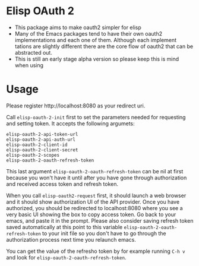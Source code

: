 # Elisp OAuth 2

- This package aims to make oauth2 simpler for elisp
- Many of the Emacs packages tend to have their own oauth2 implementations and
each one of them. Although each implement tations are slightly different
there are the core flow of oauth2 that can be abstracted out.
- This is still an early stage alpha version so please keep this is mind when
using

# Usage

Please register http://localhost:8080 as your redirect uri.

Call ```elisp-oauth-2-init``` first to set the parameters needed for requesting
and setting token. It accepts the following argumets:

```
elisp-oauth-2-api-token-url
elisp-oauth-2-api-auth-url
elisp-oauth-2-client-id
elisp-oauth-2-client-secret
elisp-oauth-2-scopes
elisp-oauth-2-oauth-refresh-token
```

This last argument ```elisp-oauth-2-oauth-refresh-token``` can be nil at first
because you won't have it until after you have gone through authorization and
received access token and refresh token.

When you call ```elisp-oauth2-request``` first, it should launch a web browser
and it should show authorization UI of the API provider. Once you have
authorized, you should be redirected to localhost:8080 where you see a very
basic UI showing the box to copy access token. Go back to your emacs, and paste
it in the prompt. Please also consider saving refresh token saved
automatically at this point to this variable
```elisp-oauth-2-oauth-refresh-token``` to your init file so you don't have to
go through the authorization process next time you relaunch emacs.

You can get the value of the refresho token by for example running ```C-h v```
and look for ```elisp-oauth-2-oauth-refresh-token```.



